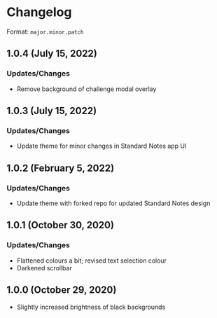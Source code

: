 # Changelog

Format: `major.minor.patch`

## 1.0.4 (July 15, 2022)

### Updates/Changes

- Remove background of challenge modal overlay

## 1.0.3 (July 15, 2022)

### Updates/Changes

- Update theme for minor changes in Standard Notes app UI

## 1.0.2 (February 5, 2022)

### Updates/Changes

- Update theme with forked repo for updated Standard Notes design

## 1.0.1 (October 30, 2020)

### Updates/Changes

- Flattened colours a bit; revised text selection colour
- Darkened scrollbar

## 1.0.0 (October 29, 2020)

- Slightly increased brightness of black backgrounds
